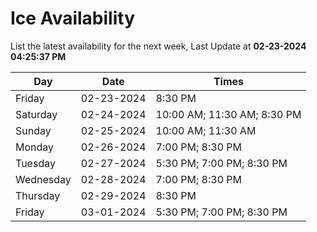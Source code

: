 # Ice Availability

List the latest availability for the next week, Last Update at **02-23-2024 04:25:37 PM**

| Day         | Date        | Times       |
| ----------- | ----------- | ----------- |
|Friday|02-23-2024|8:30 PM|
|Saturday|02-24-2024|10:00 AM; 11:30 AM; 8:30 PM|
|Sunday|02-25-2024|10:00 AM; 11:30 AM|
|Monday|02-26-2024|7:00 PM; 8:30 PM|
|Tuesday|02-27-2024|5:30 PM; 7:00 PM; 8:30 PM|
|Wednesday|02-28-2024|7:00 PM; 8:30 PM|
|Thursday|02-29-2024|8:30 PM|
|Friday|03-01-2024|5:30 PM; 7:00 PM; 8:30 PM|
